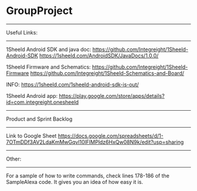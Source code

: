 # GroupProject
*****************
Useful Links: 
*****************

1Sheeld Android SDK and java doc:
https://github.com/Integreight/1Sheeld-Android-SDK
https://1sheeld.com/AndroidSDK/JavaDocs/1.0.0/

1Sheeld Firmware and Schematics:
https://github.com/Integreight/1Sheeld-Firmware
https://github.com/Integreight/1Sheeld-Schematics-and-Board/

INFO:
https://1sheeld.com/1sheeld-android-sdk-is-out/

1Sheeld Android app:
https://play.google.com/store/apps/details?id=com.integreight.onesheeld

**************************
Product and Sprint Backlog
**************************

Link to Google Sheet
https://docs.google.com/spreadsheets/d/1-7OTmDDf3AV2LdaKmMwGqvl10lFIMPldz6HxQw08N9k/edit?usp=sharing

***********
Other: 
***********

For a sample of how to write commands, check lines 178-186 of the SampleAlexa code. It gives you an idea of how easy it is.



